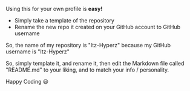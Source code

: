 Using this for your own profile is **easy!**


- Simply take a template of the repository
- Rename the new repo it created on your GitHub account to GitHub username

So, the name of my repository is "Itz-Hyperz" because my GitHub username is "Itz-Hyperz"


So, simply template it, and rename it, then edit the Markdown file called "README.md" to your liking, and to match your info / personality.

Happy Coding :smiley:
